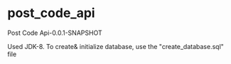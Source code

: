# post_code_api
Post Code Api-0.0.1-SNAPSHOT

Used JDK-8.
To create& initialize database, use the "create_database.sql" file
